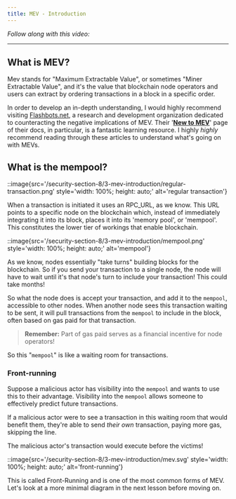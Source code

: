 ```yaml
---
title: MEV - Introduction
---
```


_Follow along with this video:_

---

## What is MEV?

Mev stands for "Maximum Extractable Value", or sometimes "Miner Extractable Value", and it's the value that blockchain node operators and users can extract by ordering transactions in a block in a specific order.

In order to develop an in-depth understanding, I would highly recommend visiting [Flashbots.net](https://www.flashbots.net/), a research and development organization dedicated to counteracting the negative implications of MEV. Their '[**New to MEV**](https://docs.flashbots.net/new-to-mev)' page of their docs, in particular, is a fantastic learning resource. I highly _highly_ recommend reading through these articles to understand what's going on with MEVs.

## What is the mempool?

::image{src='/security-section-8/3-mev-introduction/regular-transaction.png' style='width: 100%; height: auto;' alt='regular transaction'}

When a transaction is initiated it uses an RPC_URL, as we know. This URL points to a specific node on the blockchain which, instead of immediately integrating it into its block, places it into its 'memory pool', or 'mempool'. This constitutes the lower tier of workings that enable blockchain.

::image{src='/security-section-8/3-mev-introduction/mempool.png' style='width: 100%; height: auto;' alt='mempool'}

As we know, nodes essentially "take turns" building blocks for the blockchain. So if you send your transaction to a single node, the node will have to wait until it's that node's turn to include your transaction! This could take months!

So what the node does is accept your transaction, and add it to the `mempool`, accessible to other nodes. When another node sees this transaction waiting to be sent, it will pull transactions from the `mempool` to include in the block, often based on gas paid for that transaction.

> **Remember:** Part of gas paid serves as a financial incentive for node operators!

So this "`mempool`" is like a waiting room for transactions.

### Front-running

Suppose a malicious actor has visibility into the `mempool` and wants to use this to their advantage. Visibility into the `mempool` allows someone to effectively predict future transactions.

If a malicious actor were to see a transaction in this waiting room that would benefit them, they're able to send _their own_ transaction, paying more gas, skipping the line.

The malicious actor's transaction would execute before the victims!

::image{src='/security-section-8/3-mev-introduction/mev.svg' style='width: 100%; height: auto;' alt='front-running'}

This is called Front-Running and is one of the most common forms of MEV. Let's look at a more minimal diagram in the next lesson before moving on.
